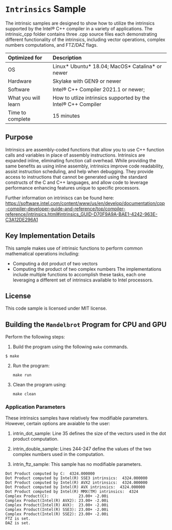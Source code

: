 # `Intrinsics` Sample

The intrinsic samples are designed to show how to utilize the intrinsics supported by the Intel&reg; C++ compiler in a variety of applications. The intrinsic_cpp folder contains three .cpp source files each demonstrating different functionality of the intrinsics, including vector operations, complex numbers computations, and FTZ/DAZ flags.

| Optimized for                     | Description
|:---                               |:---
| OS                                | Linux* Ubuntu* 18.04; MacOS* Catalina* or newer
| Hardware                          | Skylake with GEN9 or newer
| Software                          | Intel&reg; C++ Compiler 2021.1 or newer;
| What you will learn               | How to utlize intrinsics supported by the Intel&reg; C++ Compiler
| Time to complete                  | 15 minutes


## Purpose

Intrinsics are assembly-coded functions that allow you to use C++ function calls and variables in place of assembly instructions. Intrinsics are expanded inline, eliminating function call overhead. While providing the same benefits as using inline assembly, intrinsics improve code readability, assist instruction scheduling, and help when debugging. They provide access to instructions that cannot be generated using the standard constructs of the C and C++ languages, and allow code to leverage performance enhancing features unique to specific processors.

Further information on intriniscs can be found here: https://software.intel.com/content/www/us/en/develop/documentation/cpp-compiler-developer-guide-and-reference/top/compiler-reference/intrinsics.html#intrinsics_GUID-D70F9A9A-BAE1-4242-963E-C3A12DE296A1

## Key Implementation Details 

This sample makes use of intrinsic functions to perform common mathematical operations including:
- Computing a dot product of two vectors
- Computing the product of two complex numbers
The implementations include multiple functions to accomplish these tasks, each one leveraging a different set of intrinsics available to Intel processors.

 
## License  

This code sample is licensed under MIT license. 


## Building the `Mandelbrot` Program for CPU and GPU

Perform the following steps:
1. Build the program using the following `make` commands. 
``` 
$ make
```

2. Run the program:
    ```
    make run
    ```

3. Clean the program using:
    ```
    make clean
    ```


### Application Parameters 

These intrinsics samples have relatively few modifiable parameters. However, certain options are avaiable to the user:

1. intrin_dot_sample: Line 35 defines the size of the vectors used in the dot product computation.

2. intrin_double_sample: Lines 244-247 define the values of the two complex numbers used in the computation.

3. intrin_ftz_sample: This sample has no modifiable parameters.


```
Dot Product computed by C:  4324.000000
Dot Product computed by Intel(R) SSE3 intrinsics:  4324.000000
Dot Product computed by Intel(R) AVX2 intrinsics:  4324.000000
Dot Product computed by Intel(R) AVX intrinsics:  4324.000000
Dot Product computed by Intel(R) MMX(TM) intrinsics:  4324
Complex Product(C):             23.00+ -2.00i
Complex Product(Intel(R) AVX2): 23.00+ -2.00i
Complex Product(Intel(R) AVX):  23.00+ -2.00i
Complex Product(Intel(R) SSE3): 23.00+ -2.00i
Complex Product(Intel(R) SSE2): 23.00+ -2.00i
FTZ is set.
DAZ is set.
```